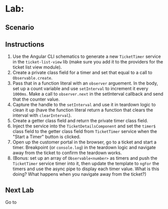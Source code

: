 # Lab: 

## Scenario

## Instructions
1. Use the Angular CLI schematics to generate a new `TicketTimer` service in the `ticket-list-view` lib (make sure you add it to the providers for the ticket list view module).
1. Create a private class field for a timer and set that equal to a call to `Observable.create`.
1. Pass that in a function literal with an `observer` arguement. In the body, set up a count variable and use `setInterval` to increment it every `1000ms`. Make a call to `observer.next` in the setInterval callback and send that the counter value.
1. Capture the handle to the `setInterval` and use it in teardown logic to clean it up (have the function literal return a function that clears the interval with `clearInterval`).
1. Create a getter class field and return the private timer class field.
1. Inject the service into the `TicketDetailsComponent` and set the `timer$` class field to the getter class field from `TicketTimer` service when the "Start a Timer" button is clicked.
1. Open up the customer portal in the browser, go to a ticket and start a timer. Breakpoint (or `console.log`) in the teardown logic and navigate away from the ticket to confirm the teardown works.
1. (Bonus: set up an array of `Observable<number>` as timers and push the `TicketTimer` service timer into it, then update the template to `ngFor` the timers and use the async pipe to display each timer value. What is this doing? What happens when you navigate away from the ticket?)

## Next Lab
Go to []()